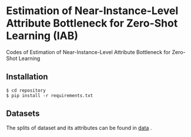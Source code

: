 # Estimation of Near-Instance-Level Attribute Bottleneck for Zero-Shot Learning (IAB)
Codes of Estimation of Near-Instance-Level Attribute Bottleneck for Zero-Shot Learning

## Installation
```shell
$ cd repository
$ pip install -r requirements.txt
```

## Datasets
The splits of dataset and its attributes can be found in [data]([https://github.com/your/repository/blob/master/CONTRIBUTING.md](https://github.com/wenjiaXu/APN-ZSL)) .

